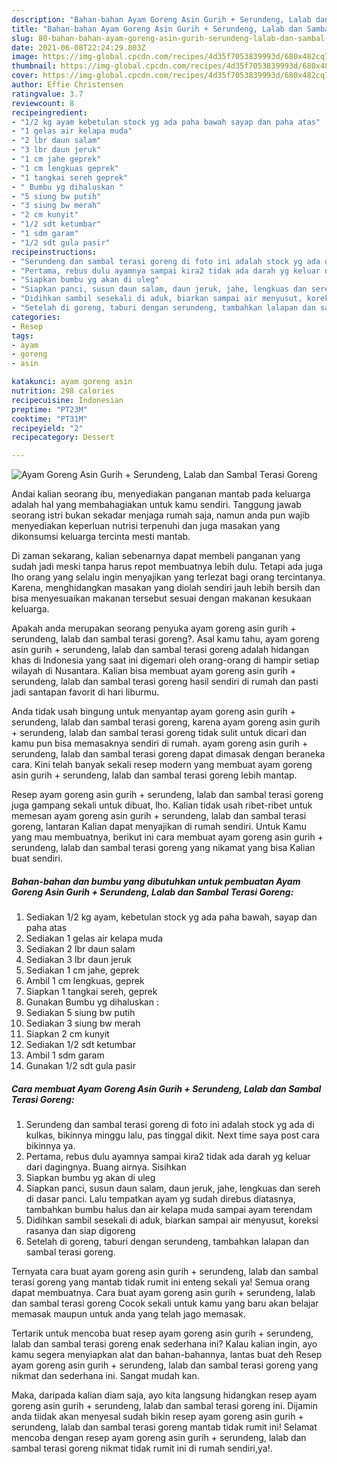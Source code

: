 ```yaml
---
description: "Bahan-bahan Ayam Goreng Asin Gurih + Serundeng, Lalab dan Sambal Terasi Goreng Sederhana dan Mudah Dibuat"
title: "Bahan-bahan Ayam Goreng Asin Gurih + Serundeng, Lalab dan Sambal Terasi Goreng Sederhana dan Mudah Dibuat"
slug: 80-bahan-bahan-ayam-goreng-asin-gurih-serundeng-lalab-dan-sambal-terasi-goreng-sederhana-dan-mudah-dibuat
date: 2021-06-08T22:24:29.803Z
image: https://img-global.cpcdn.com/recipes/4d35f7053839993d/680x482cq70/ayam-goreng-asin-gurih-serundeng-lalab-dan-sambal-terasi-goreng-foto-resep-utama.jpg
thumbnail: https://img-global.cpcdn.com/recipes/4d35f7053839993d/680x482cq70/ayam-goreng-asin-gurih-serundeng-lalab-dan-sambal-terasi-goreng-foto-resep-utama.jpg
cover: https://img-global.cpcdn.com/recipes/4d35f7053839993d/680x482cq70/ayam-goreng-asin-gurih-serundeng-lalab-dan-sambal-terasi-goreng-foto-resep-utama.jpg
author: Effie Christensen
ratingvalue: 3.7
reviewcount: 8
recipeingredient:
- "1/2 kg ayam kebetulan stock yg ada paha bawah sayap dan paha atas"
- "1 gelas air kelapa muda"
- "2 lbr daun salam"
- "3 lbr daun jeruk"
- "1 cm jahe geprek"
- "1 cm lengkuas geprek"
- "1 tangkai sereh geprek"
- " Bumbu yg dihaluskan "
- "5 siung bw putih"
- "3 siung bw merah"
- "2 cm kunyit"
- "1/2 sdt ketumbar"
- "1 sdm garam"
- "1/2 sdt gula pasir"
recipeinstructions:
- "Serundeng dan sambal terasi goreng di foto ini adalah stock yg ada di kulkas, bikinnya minggu lalu, pas tinggal dikit. Next time saya post cara bikinnya ya."
- "Pertama, rebus dulu ayamnya sampai kira2 tidak ada darah yg keluar dari dagingnya. Buang airnya. Sisihkan"
- "Siapkan bumbu yg akan di uleg"
- "Siapkan panci, susun daun salam, daun jeruk, jahe, lengkuas dan sereh di dasar panci. Lalu tempatkan ayam yg sudah direbus diatasnya, tambahkan bumbu halus dan air kelapa muda sampai ayam terendam"
- "Didihkan sambil sesekali di aduk, biarkan sampai air menyusut, koreksi rasanya dan siap digoreng"
- "Setelah di goreng, taburi dengan serundeng, tambahkan lalapan dan sambal terasi goreng."
categories:
- Resep
tags:
- ayam
- goreng
- asin

katakunci: ayam goreng asin 
nutrition: 298 calories
recipecuisine: Indonesian
preptime: "PT23M"
cooktime: "PT31M"
recipeyield: "2"
recipecategory: Dessert

---
```



![Ayam Goreng Asin Gurih + Serundeng, Lalab dan Sambal Terasi Goreng](https://img-global.cpcdn.com/recipes/4d35f7053839993d/680x482cq70/ayam-goreng-asin-gurih-serundeng-lalab-dan-sambal-terasi-goreng-foto-resep-utama.jpg)

Andai kalian seorang ibu, menyediakan panganan mantab pada keluarga adalah hal yang membahagiakan untuk kamu sendiri. Tanggung jawab seorang istri bukan sekadar menjaga rumah saja, namun anda pun wajib menyediakan keperluan nutrisi terpenuhi dan juga masakan yang dikonsumsi keluarga tercinta mesti mantab.

Di zaman  sekarang, kalian sebenarnya dapat membeli panganan yang sudah jadi meski tanpa harus repot membuatnya lebih dulu. Tetapi ada juga lho orang yang selalu ingin menyajikan yang terlezat bagi orang tercintanya. Karena, menghidangkan masakan yang diolah sendiri jauh lebih bersih dan bisa menyesuaikan makanan tersebut sesuai dengan makanan kesukaan keluarga. 



Apakah anda merupakan seorang penyuka ayam goreng asin gurih + serundeng, lalab dan sambal terasi goreng?. Asal kamu tahu, ayam goreng asin gurih + serundeng, lalab dan sambal terasi goreng adalah hidangan khas di Indonesia yang saat ini digemari oleh orang-orang di hampir setiap wilayah di Nusantara. Kalian bisa membuat ayam goreng asin gurih + serundeng, lalab dan sambal terasi goreng hasil sendiri di rumah dan pasti jadi santapan favorit di hari liburmu.

Anda tidak usah bingung untuk menyantap ayam goreng asin gurih + serundeng, lalab dan sambal terasi goreng, karena ayam goreng asin gurih + serundeng, lalab dan sambal terasi goreng tidak sulit untuk dicari dan kamu pun bisa memasaknya sendiri di rumah. ayam goreng asin gurih + serundeng, lalab dan sambal terasi goreng dapat dimasak dengan beraneka cara. Kini telah banyak sekali resep modern yang membuat ayam goreng asin gurih + serundeng, lalab dan sambal terasi goreng lebih mantap.

Resep ayam goreng asin gurih + serundeng, lalab dan sambal terasi goreng juga gampang sekali untuk dibuat, lho. Kalian tidak usah ribet-ribet untuk memesan ayam goreng asin gurih + serundeng, lalab dan sambal terasi goreng, lantaran Kalian dapat menyajikan di rumah sendiri. Untuk Kamu yang mau membuatnya, berikut ini cara membuat ayam goreng asin gurih + serundeng, lalab dan sambal terasi goreng yang nikamat yang bisa Kalian buat sendiri.

<!--inarticleads1-->

##### Bahan-bahan dan bumbu yang dibutuhkan untuk pembuatan Ayam Goreng Asin Gurih + Serundeng, Lalab dan Sambal Terasi Goreng:

1. Sediakan 1/2 kg ayam, kebetulan stock yg ada paha bawah, sayap dan paha atas
1. Sediakan 1 gelas air kelapa muda
1. Sediakan 2 lbr daun salam
1. Sediakan 3 lbr daun jeruk
1. Sediakan 1 cm jahe, geprek
1. Ambil 1 cm lengkuas, geprek
1. Siapkan 1 tangkai sereh, geprek
1. Gunakan  Bumbu yg dihaluskan :
1. Sediakan 5 siung bw putih
1. Sediakan 3 siung bw merah
1. Siapkan 2 cm kunyit
1. Sediakan 1/2 sdt ketumbar
1. Ambil 1 sdm garam
1. Gunakan 1/2 sdt gula pasir




<!--inarticleads2-->

##### Cara membuat Ayam Goreng Asin Gurih + Serundeng, Lalab dan Sambal Terasi Goreng:

1. Serundeng dan sambal terasi goreng di foto ini adalah stock yg ada di kulkas, bikinnya minggu lalu, pas tinggal dikit. Next time saya post cara bikinnya ya.
1. Pertama, rebus dulu ayamnya sampai kira2 tidak ada darah yg keluar dari dagingnya. Buang airnya. Sisihkan
1. Siapkan bumbu yg akan di uleg
1. Siapkan panci, susun daun salam, daun jeruk, jahe, lengkuas dan sereh di dasar panci. Lalu tempatkan ayam yg sudah direbus diatasnya, tambahkan bumbu halus dan air kelapa muda sampai ayam terendam
1. Didihkan sambil sesekali di aduk, biarkan sampai air menyusut, koreksi rasanya dan siap digoreng
1. Setelah di goreng, taburi dengan serundeng, tambahkan lalapan dan sambal terasi goreng.




Ternyata cara buat ayam goreng asin gurih + serundeng, lalab dan sambal terasi goreng yang mantab tidak rumit ini enteng sekali ya! Semua orang dapat membuatnya. Cara buat ayam goreng asin gurih + serundeng, lalab dan sambal terasi goreng Cocok sekali untuk kamu yang baru akan belajar memasak maupun untuk anda yang telah jago memasak.

Tertarik untuk mencoba buat resep ayam goreng asin gurih + serundeng, lalab dan sambal terasi goreng enak sederhana ini? Kalau kalian ingin, ayo kamu segera menyiapkan alat dan bahan-bahannya, lantas buat deh Resep ayam goreng asin gurih + serundeng, lalab dan sambal terasi goreng yang nikmat dan sederhana ini. Sangat mudah kan. 

Maka, daripada kalian diam saja, ayo kita langsung hidangkan resep ayam goreng asin gurih + serundeng, lalab dan sambal terasi goreng ini. Dijamin anda tiidak akan menyesal sudah bikin resep ayam goreng asin gurih + serundeng, lalab dan sambal terasi goreng mantab tidak rumit ini! Selamat mencoba dengan resep ayam goreng asin gurih + serundeng, lalab dan sambal terasi goreng nikmat tidak rumit ini di rumah sendiri,ya!.

